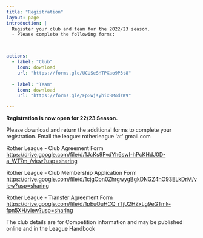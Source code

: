 ```yaml
---
title: "Registration"
layout: page
introduction: |
  Register your club and team for the 2022/23 season.
  - Please complete the following forms:



actions:
  - label: "Club"
    icon: download
    url: "https://forms.gle/UCUSeSHTPXao9P3t8"
    
  - label: "Team"
    icon: download
    url: "https://forms.gle/FpGwjsyhixBModzK9"

---
```


**Registration is now open for 22/23 Season.**

Please download and return the additional forms to complete your registration. Email the league: rotherleague 'at' gmail.com

Rother League - Club Agreement Form
https://drive.google.com/file/d/1JcKs9FvdYh6swI-hPcKHdJ0D-a_WT7m_/view?usp=sharing

Rother League - Club Membership Application Form
https://drive.google.com/file/d/1cjgObn0ZhrgwygBgkDNGZ4hO93ELkDrM/view?usp=sharing

Rother League - Transfer Agreement Form
https://drive.google.com/file/d/1pEuOuHCQ_rTjU2HZxLg9eGTmk-fpn5XH/view?usp=sharing

The club details are for Competition information and may be published online and in the League Handbook




